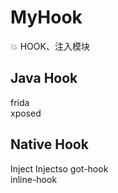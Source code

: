 # MyHook
:boom: HOOK、注入模块

## Java Hook  
frida  
xposed  
  
## Native Hook
Inject
Injectso
got-hook  
inline-hook  
